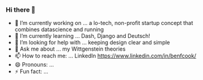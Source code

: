 ### Hi there 👋

<!--
**bfc782/bfc782** is a ✨ _special_ ✨ repository because its `README.md` (this file) appears on your GitHub profile.

Here are some ideas to get you started:-->
- 🔭 I’m currently working on ... a lo-tech, non-profit startup concept that combines datascience and running
- 🌱 I’m currently learning ... Dash, Django and Deutsch!
- 🤔 I’m looking for help with ... keeping design clear and simple
- 💬 Ask me about ... my Wittgenstein theories
- 📫 How to reach me: ... LinkedIn https://www.linkedin.com/in/benfcook/
- 😄 Pronouns: ... 
- ⚡ Fun fact: ...
